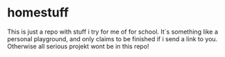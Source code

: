 homestuff
=========
This is just a repo with stuff i try for me of for school. It´s something like a personal playground, and only claims 
to be finished if i send a link to you. Otherwise all serious projekt wont be in this repo!
